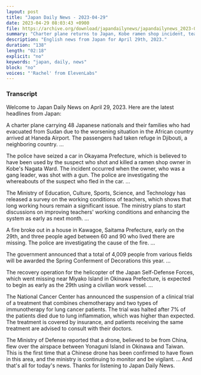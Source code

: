 ```yaml
---
layout: post
title: "Japan Daily News - 2023-04-29"
date: 2023-04-29 08:03:43 +0900
file: https://archive.org/download/japandailynews/japandailynews_2023-04-29.mp3
summary: "Charter plane returns to Japan, Kobe ramen shop incident, teacher working conditions survey, & more…"
description: "English news from Japan for April 29th, 2023."
duration: "138"
length: "02:18"
explicit: "no"
keywords: "japan, daily, news"
block: "no"
voices: "'Rachel' from ElevenLabs"
---
```


### Transcript

Welcome to Japan Daily News on April 29, 2023. Here are the latest headlines from Japan:

A charter plane carrying 48 Japanese nationals and their families who had evacuated from Sudan due to the worsening situation in the African country arrived at Haneda Airport. The passengers had taken refuge in Djibouti, a neighboring country. …

The police have seized a car in Okayama Prefecture, which is believed to have been used by the suspect who shot and killed a ramen shop owner in Kobe's Nagata Ward. The incident occurred when the owner, who was a gang leader, was shot with a gun. The police are investigating the whereabouts of the suspect who fled in the car. …

The Ministry of Education, Culture, Sports, Science, and Technology has released a survey on the working conditions of teachers, which shows that long working hours remain a significant issue. The ministry plans to start discussions on improving teachers' working conditions and enhancing the system as early as next month. …

A fire broke out in a house in Kawagoe, Saitama Prefecture, early on the 29th, and three people aged between 60 and 90 who lived there are missing. The police are investigating the cause of the fire. …

The government announced that a total of 4,009 people from various fields will be awarded the Spring Conferment of Decorations this year. …

The recovery operation for the helicopter of the Japan Self-Defense Forces, which went missing near Miyako Island in Okinawa Prefecture, is expected to begin as early as the 29th using a civilian work vessel. …

The National Cancer Center has announced the suspension of a clinical trial of a treatment that combines chemotherapy and two types of immunotherapy for lung cancer patients. The trial was halted after 7% of the patients died due to lung inflammation, which was higher than expected. The treatment is covered by insurance, and patients receiving the same treatment are advised to consult with their doctors.

The Ministry of Defense reported that a drone, believed to be from China, flew over the airspace between Yonaguni Island in Okinawa and Taiwan. This is the first time that a Chinese drone has been confirmed to have flown in this area, and the ministry is continuing to monitor and be vigilant. … And that's all for today's news. Thanks for listening to Japan Daily News.
